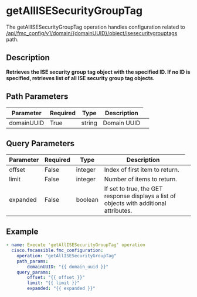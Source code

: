 # getAllISESecurityGroupTag

The getAllISESecurityGroupTag operation handles configuration related to [/api/fmc_config/v1/domain/{domainUUID}/object/isesecuritygrouptags](/paths//api/fmc_config/v1/domain/{domain_uuid}/object/isesecuritygrouptags.md) path.&nbsp;
## Description
**Retrieves the ISE security group tag object with the specified ID. If no ID is specified, retrieves list of all ISE security group tag objects.**

## Path Parameters
| Parameter | Required | Type | Description |
| --------- | -------- | ---- | ----------- |
| domainUUID | True | string <td colspan=3> Domain UUID |

## Query Parameters
| Parameter | Required | Type | Description |
| --------- | -------- | ---- | ----------- |
| offset | False | integer <td colspan=3> Index of first item to return. |
| limit | False | integer <td colspan=3> Number of items to return. |
| expanded | False | boolean <td colspan=3> If set to true, the GET response displays a list of objects with additional attributes. |

## Example
```yaml
- name: Execute 'getAllISESecurityGroupTag' operation
  cisco.fmcansible.fmc_configuration:
    operation: "getAllISESecurityGroupTag"
    path_params:
        domainUUID: "{{ domain_uuid }}"
    query_params:
        offset: "{{ offset }}"
        limit: "{{ limit }}"
        expanded: "{{ expanded }}"

```